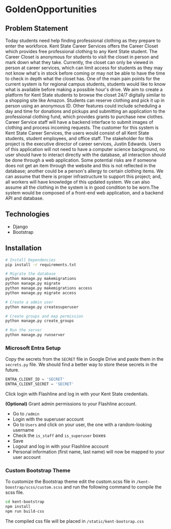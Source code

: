 # GoldenOpportunities

## Problem Statement

Today students need help finding professional clothing as they prepare to enter the workforce. Kent State Career Services offers the Career Closet which provides free professional clothing to any Kent State student. The Career Closet is anonymous for students to visit the closet in person and mark down what they take. Currently, the closet can only be viewed in person at career services, which can limit access for students as they may not know what's in stock before coming or may not be able to have the time to check in depth what the closet has. One of the main pain points for the current system is for regional campus students, students would like to know what is available before making a possible hour's drive. We aim to create a platform for Kent State students to browse the closet 24/7 digitally similar to a shopping site like Amazon. Students can reserve clothing and pick it up in person using an anonymous ID. Other features could include scheduling a day and time for donations and pickups and submitting an application to the professional clothing fund, which provides grants to purchase new clothes. Career Service staff will have a backend interface to submit images of clothing and process incoming requests. The customer for this system is Kent State Career Services, the users would consist of all Kent State students, student employees, and office staff. The stakeholder for this project is the executive director of career services, Justin Edwards. Users of this application will not need to have a computer science background, no user should have to interact directly with the database, all interaction should be done through a web application. Some potential risks are if someone does not get an item through the website and this is not reflected in the database; another could be a person's allergy to certain clothing items. We can assume that there is proper infrastructure to support this project; and, all workers will have knowledge of this updated system. We can also assume all the clothing in the system is in good condition to be worn.The system would be composed of a front-end web application, and a backend API and database.

## Technologies

- Django
- Bootstrap

## Installation

```bash
# Install Dependencies
pip install -r requirements.txt

# Migrate the database
python manage.py makemigrations
python manage.py migrate
python manage.py makemigrations access
python manage.py migrate access

# Create a admin user
python manage.py createsuperuser

# Create groups and map permission
python manage.py create_groups

# Run the server
python manage.py runserver
```

### Microsoft Entra Setup

Copy the secrets from the `SECRET` file in Google Drive and paste them in the `secrets.py` file. We should find a better way to store these secrets in the future.

```python
ENTRA_CLIENT_ID = 'SECRET'
ENTRA_CLIENT_SECRET = 'SECRET'
```

Click login with Flashline and log in with your Kent State credentials.

**(Optional)** Grant admin permissions to your Flashline account.
- Go to `/admin`
- Login with the superuser account
- Go to `Users` and click on your user, the one with a random-looking username
- Check the `is_staff` and `is_superuser` boxes
- Save
- Logout and log in with your Flashline account
- Personal information (first name, last name) will now be mapped to your user account

### Custom Bootstrap Theme

To customize the Bootstrap theme edit the custom.scss file in `/kent-boostrap/scss/custom.scss` and run the following command to compile the scss file.

```bash
cd kent-bootstrap
npm install
npm run build-css
```

The compiled css file will be placed in `/static/kent-bootsrap.css`


